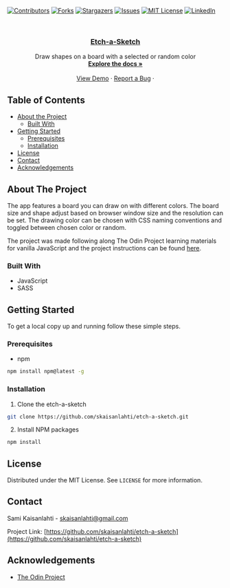 [![Contributors][contributors-shield]][contributors-url]
[![Forks][forks-shield]][forks-url]
[![Stargazers][stars-shield]][stars-url]
[![Issues][issues-shield]][issues-url]
[![MIT License][license-shield]][license-url]
[![LinkedIn][linkedin-shield]][linkedin-url]

<!-- PROJECT LOGO -->
<br />
<p align="center">
  <a href="https://github.com/skaisanlahti/etch-a-sketch">
    <h3 align="center">Etch-a-Sketch</h3>
  </a>

  <p align="center">
    Draw shapes on a board with a selected or random color
    <br />
    <a href="https://github.com/skaisanlahti/etch-a-sketch"><strong>Explore the docs »</strong></a>
    <br />
    <br />
    <a href="https://skaisanlahti.github.io/etch-a-sketch/">View Demo</a>
    ·
    <a href="https://github.com/skaisanlahti/etch-a-sketch/issues">Report a Bug</a>
    ·
  </p>
</p>

<!-- TABLE OF CONTENTS -->

## Table of Contents

- [About the Project](#about-the-project)
  - [Built With](#built-with)
- [Getting Started](#getting-started)
  - [Prerequisites](#prerequisites)
  - [Installation](#installation)
- [License](#license)
- [Contact](#contact)
- [Acknowledgements](#acknowledgements)

<!-- ABOUT THE PROJECT -->

## About The Project

The app features a board you can draw on with different colors. The board size and shape adjust based on browser window size and the resolution can be set. The drawing color can be chosen with CSS naming conventions and toggled between chosen color or random.

The project was made following along The Odin Project learning materials for vanilla JavaScript and the project instructions can be found [here](https://www.theodinproject.com/courses/foundations/lessons/etch-a-sketch-project).

### Built With

- JavaScript
- SASS

<!-- GETTING STARTED -->

## Getting Started

To get a local copy up and running follow these simple steps.

### Prerequisites

- npm

```sh
npm install npm@latest -g
```

### Installation

1. Clone the etch-a-sketch

```sh
git clone https://github.com/skaisanlahti/etch-a-sketch.git
```

2. Install NPM packages

```sh
npm install
```

<!-- USAGE EXAMPLES -->

<!-- ROADMAP -->

<!-- CONTRIBUTING -->

<!-- LICENSE -->

## License

Distributed under the MIT License. See `LICENSE` for more information.

<!-- CONTACT -->

## Contact

Sami Kaisanlahti - skaisanlahti@gmail.com

Project Link: [https://github.com/skaisanlahti/etch-a-sketch](https://github.com/skaisanlahti/etch-a-sketch)

<!-- ACKNOWLEDGEMENTS -->

## Acknowledgements

- [The Odin Project](https://www.theodinproject.com/)

<!-- MARKDOWN LINKS & IMAGES -->
<!-- https://www.markdownguide.org/basic-syntax/#reference-style-links -->

[contributors-shield]: https://img.shields.io/github/contributors/skaisanlahti/etch-a-sketch.svg?style=flat-square
[contributors-url]: https://github.com/skaisanlahti/etch-a-sketch/graphs/contributors
[forks-shield]: https://img.shields.io/github/forks/skaisanlahti/etch-a-sketch.svg?style=flat-square
[forks-url]: https://github.com/skaisanlahti/etch-a-sketch/network/members
[stars-shield]: https://img.shields.io/github/stars/skaisanlahti/etch-a-sketch.svg?style=flat-square
[stars-url]: https://github.com/skaisanlahti/etch-a-sketch/stargazers
[issues-shield]: https://img.shields.io/github/issues/skaisanlahti/etch-a-sketch.svg?style=flat-square
[issues-url]: https://github.com/skaisanlahti/etch-a-sketch/issues
[license-shield]: https://img.shields.io/github/license/skaisanlahti/etch-a-sketch.svg?style=flat-square
[license-url]: https://github.com/skaisanlahti/etch-a-sketch/blob/master/LICENSE.txt
[linkedin-shield]: https://img.shields.io/badge/-LinkedIn-black.svg?style=flat-square&logo=linkedin&colorB=555
[linkedin-url]: https://www.linkedin.com/in/sami-kaisanlahti-6587031a6/
[product-screenshot]: images/screenshot.png
